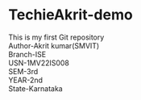 # TechieAkrit-demo
This is my first Git repository
<br>
Author-Akrit kumar(SMVIT)
<br>
Branch-ISE
<br>
USN-1MV22IS008
<br>
SEM-3rd
<br>
YEAR-2nd
<br>
State-Karnataka
<br>

